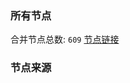 ### 所有节点
合并节点总数: `609`
[节点链接](https://raw.githubusercontent.com/rzhy1/11/master/sub/sub_merge_base64.txt)

### 节点来源